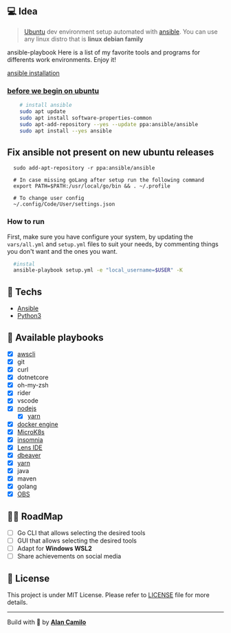 ## 💻 Idea 
> [Ubuntu](https://ubuntu.com/download/desktop) dev environment setup automated with [ansible](https://www.ansible.com/). You can use any linux distro that is **linux debian family**

ansible-playbook
Here is a list of my favorite tools and programs for differents work environments. Enjoy it!

[ansible installation](https://docs.ansible.com/ansible/latest/installation_guide/intro_installation.html#installing-ansible-on-ubuntu)

### [before we begin on ubuntu](https://docs.ansible.com/ansible/latest/installation_guide/intro_installation.html#installing-ansible-on-ubuntu)

```sh
    # install ansible
    sudo apt update
    sudo apt install software-properties-common
    sudo apt-add-repository --yes --update ppa:ansible/ansible
    sudo apt install --yes ansible
```

## Fix ansible not present on new ubuntu releases

```shell
  sudo add-apt-repository -r ppa:ansible/ansible  

  # In case missing goLang after setup run the following command
  export PATH=$PATH:/usr/local/go/bin && . ~/.profile

  # To change user config
  ~/.config/Code/User/settings.json
```

### How to run
First, make sure you have configure your system, by updating the `vars/all.yml` and `setup.yml` files to suit your needs, by commenting things you don't want and the ones you want.

```sh
  #instal
  ansible-playbook setup.yml -e "local_username=$USER" -K
```

## 🚀 Techs

- [Ansible](https://www.ansible.com/)
- [Python3](https://www.python.org/downloads/release/python-397/)

## 🔖 Available playbooks

- [x] [awscli](https://aws.amazon.com/cli/)
- [x] git
- [x] curl
- [x] dotnetcore
- [x] oh-my-zsh
- [x] rider
- [x] vscode
- [x] [nodejs](https://snapcraft.io/node)
  - [x] [yarn](https://yarnpkg.com/getting-started/install#nodejs-1610-1)
- [x] [docker engine](https://docs.docker.com/engine/install/ubuntu/)
- [x] [MicroK8s](https://snapcraft.io/install/microk8s)
- [x] [insomnia](https://snapcraft.io/install/insomnia)
- [x] [Lens IDE](https://snapcraft.io/install/kontena-lens)
- [x] [dbeaver](https://dbeaver.io/download)
- [x] [yarn](https://yarnpkg.com/getting-started/install)
- [x] java
- [x] maven
- [x] golang
- [x] [OBS](https://snapcraft.io/obs-studio)

## 🧘🏿‍ RoadMap

- [ ] Go CLI that allows selecting the desired tools
- [ ] GUI that allows selecting the desired tools
- [ ] Adapt for **Windows WSL2**
- [ ] Share achievements on social media

## :memo: License

This project is under MIT License. Please refer to [LICENSE](LICENSE.md) file for more details.

---

Build with 💜 by [**Alan Camilo**](https://allancamilo.com)